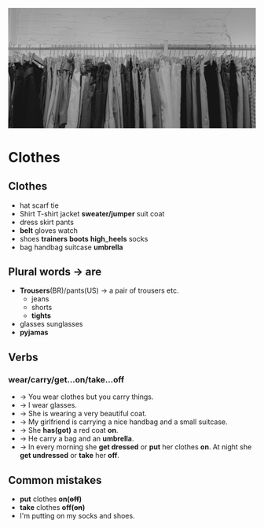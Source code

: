 ![Clothes](https://raw.githubusercontent.com/llp103ping/images/master/English/Elementary/004_Clothes.jpg)


# Clothes


## Clothes 
+ hat scarf tie 
+ Shirt T-shirt jacket **sweater/jumper** suit coat 
+ dress skirt pants
+ **belt** gloves watch 
+ shoes **trainers** **boots** **high_heels** socks
+ bag handbag suitcase **umbrella**
 <!-- more -->


## **Plural words** -> are
+ **Trousers**(BR)/pants(US) -> a pair of trousers etc.
  + jeans 
  + shorts
  + **tights**
+ glasses sunglasses
+ **pyjamas** 


## Verbs
### wear/carry/get...on/take...off
  + -> You wear clothes but you carry things.
  + -> I wear glasses.
  + -> She is wearing a very beautiful coat.
  + -> My girlfriend is carrying a nice handbag and a small suitcase.
  + -> She **has(got)** a red coat **on**.
  + -> He carry a bag and an **umbrella**.
  + -> In every morning she **get dressed** or **put** her clothes **on**. At night she **get undressed** or **take** her **off**.


## Common mistakes
+ **put** clothes **on(~~off~~)**
+ **take** clothes **off(~~on~~)**
+ I'm putting on my socks and shoes.


